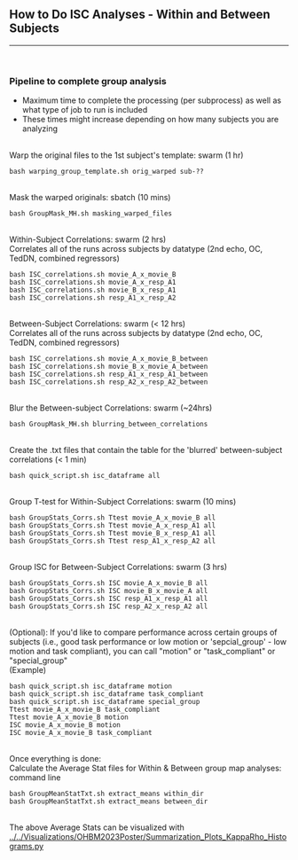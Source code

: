 ## How to Do ISC Analyses - Within and Between Subjects
---
<br>

### Pipeline to complete group analysis
* Maximum time to complete the processing (per subprocess) as well as what type of job to run is included
* These times might increase depending on how many subjects you are analyzing

<br>Warp the original files to the 1st subject's template: swarm (1 hr)
```
bash warping_group_template.sh orig_warped sub-??
```

<br>Mask the warped originals: sbatch (10 mins)
```
bash GroupMask_MH.sh masking_warped_files
```

<br>Within-Subject Correlations: swarm (2 hrs)
<br>Correlates all of the runs across subjects by datatype (2nd echo, OC, TedDN, combined regressors)
```
bash ISC_correlations.sh movie_A_x_movie_B
bash ISC_correlations.sh movie_A_x_resp_A1
bash ISC_correlations.sh movie_B_x_resp_A1
bash ISC_correlations.sh resp_A1_x_resp_A2
```

<br>Between-Subject Correlations: swarm (< 12 hrs)
<br>Correlates all of the runs across subjects by datatype (2nd echo, OC, TedDN, combined regressors)
```
bash ISC_correlations.sh movie_A_x_movie_B_between
bash ISC_correlations.sh movie_B_x_movie_A_between
bash ISC_correlations.sh resp_A1_x_resp_A1_between
bash ISC_correlations.sh resp_A2_x_resp_A2_between
```

<br>Blur the Between-subject Correlations: swarm (~24hrs)
```
bash GroupMask_MH.sh blurring_between_correlations
```

<br>Create the .txt files that contain the table for the 'blurred' between-subject correlations (< 1 min)
```
bash quick_script.sh isc_dataframe all
```

<br>Group T-test for Within-Subject Correlations: swarm (10 mins)
```
bash GroupStats_Corrs.sh Ttest movie_A_x_movie_B all
bash GroupStats_Corrs.sh Ttest movie_A_x_resp_A1 all
bash GroupStats_Corrs.sh Ttest movie_B_x_resp_A1 all
bash GroupStats_Corrs.sh Ttest resp_A1_x_resp_A2 all
```

<br>Group ISC for Between-Subject Correlations: swarm (3 hrs)
```
bash GroupStats_Corrs.sh ISC movie_A_x_movie_B all
bash GroupStats_Corrs.sh ISC movie_B_x_movie_A all
bash GroupStats_Corrs.sh ISC resp_A1_x_resp_A1 all
bash GroupStats_Corrs.sh ISC resp_A2_x_resp_A2 all
```

<br>(Optional): If you'd like to compare performance across certain groups of subjects (i.e., good task performance or low motion or 'sepcial_group' - low motion and task compliant), you can call "motion" or "task_compliant" or "special_group"
<br>(Example)
```
bash quick_script.sh isc_dataframe motion
bash quick_script.sh isc_dataframe task_compliant
bash quick_script.sh isc_dataframe special_group
Ttest movie_A_x_movie_B task_compliant
Ttest movie_A_x_movie_B motion
ISC movie_A_x_movie_B motion
ISC movie_A_x_movie_B task_compliant
```

<br>Once everything is done:
<br>Calculate the Average Stat files for Within & Between group map analyses: command line
```
bash GroupMeanStatTxt.sh extract_means within_dir
bash GroupMeanStatTxt.sh extract_means between_dir
```

<br>The above Average Stats can be visualized with [../../Visualizations/OHBM2023Poster/Summarization_Plots_KappaRho_Histograms.py](../../Visualizations/OHBM2023Poster/Summarization_Plots_KappaRho_Histograms.py)


